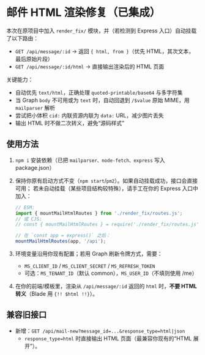 # 邮件 HTML 渲染修复（已集成）

本次在原项目中加入 `render_fix/` 模块，并（若检测到 Express 入口）自动挂载了以下路由：

- `GET /api/message/:id` → 返回 `{ html, from }`（优先 HTML，其次文本，最后原始片段）
- `GET /api/message/:id/html` → 直接输出渲染后的 HTML 页面

关键能力：
- 自动优先 `text/html`，正确处理 `quoted-printable/base64` 与多字符集
- 当 Graph `body` 不可用或为 `text` 时，自动回退到 `/$value` 原始 MIME，用 `mailparser` 解析
- 尝试把小体积 `cid:` 内联资源内联为 `data:` URL，减少图片丢失
- 输出 HTML 时不做二次转义，避免“源码样式”

## 使用方法
1. `npm i` 安装依赖（已把 `mailparser、node-fetch、express` 写入 package.json）
2. 保持你原有启动方式不变（`npm start`/`pm2`）。如果自动挂载成功，接口会直接可用；
   若未自动挂载（某些项目结构较特殊），请手工在你的 Express 入口中加入：

   ```js
   // ESM:
   import { mountMailHtmlRoutes } from './render_fix/routes.js';
   // 或 CJS:
   // const { mountMailHtmlRoutes } = require('./render_fix/routes.js');

   // 在 `const app = express()` 之后：
   mountMailHtmlRoutes(app, '/api');
   ```

3. 环境变量沿用你现有配置；若用 Graph 刷新令牌方式，需要：
   - `MS_CLIENT_ID` / `MS_CLIENT_SECRET` / `MS_REFRESH_TOKEN`
   - 可选：`MS_TENANT_ID`（默认 common），`MS_USER_ID`（不填则使用 /me）

4. 在你的前端/模板里，渲染从 `/api/message/:id` 返回的 `html` 时，**不要 HTML 转义**（Blade 用 `{!! $html !!}`）。

## 兼容旧接口
- 新增：`GET /api/mail-new?message_id=...&response_type=html|json`
  - `response_type=html` 时直接输出 HTML 页面（最兼容你现有的“HTML 展开”）。
